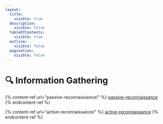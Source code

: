 ```yaml
---
layout:
  title:
    visible: true
  description:
    visible: false
  tableOfContents:
    visible: true
  outline:
    visible: false
  pagination:
    visible: false
---
```


# 🔍 Information Gathering

{% content-ref url="passive-reconnaissance/" %}
[passive-reconnaissance](passive-reconnaissance/)
{% endcontent-ref %}

{% content-ref url="active-reconnaissance/" %}
[active-reconnaissance](active-reconnaissance/)
{% endcontent-ref %}
